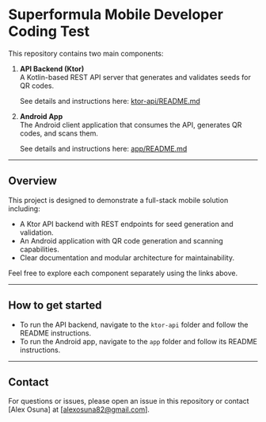 # Superformula Mobile Developer Coding Test


This repository contains two main components:

1. **API Backend (Ktor)**  
   A Kotlin-based REST API server that generates and validates seeds for QR codes.

   See details and instructions here: [ktor-api/README.md](ktor-api/README.md)

2. **Android App**  
   The Android client application that consumes the API, generates QR codes, and scans them.

   See details and instructions here: [app/README.md](app/README.md)

---

## Overview

This project is designed to demonstrate a full-stack mobile solution including:

- A Ktor API backend with REST endpoints for seed generation and validation.
- An Android application with QR code generation and scanning capabilities.
- Clear documentation and modular architecture for maintainability.

Feel free to explore each component separately using the links above.

---

## How to get started

- To run the API backend, navigate to the `ktor-api` folder and follow the README instructions.
- To run the Android app, navigate to the `app` folder and follow its README instructions.

---

## Contact

For questions or issues, please open an issue in this repository or contact [Alex Osuna] at [alexosuna82@gmail.com].